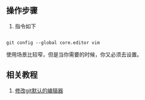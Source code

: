 ## 操作步骤

1. 指令如下

~~~ shell

git config --global core.editor vim

~~~

使用场景比较窄，但是当你需要的时候，你又必须去设置。

## 相关教程

1. [修改git默认的编辑器](https://blog.csdn.net/qwaszx523/article/details/79622844)